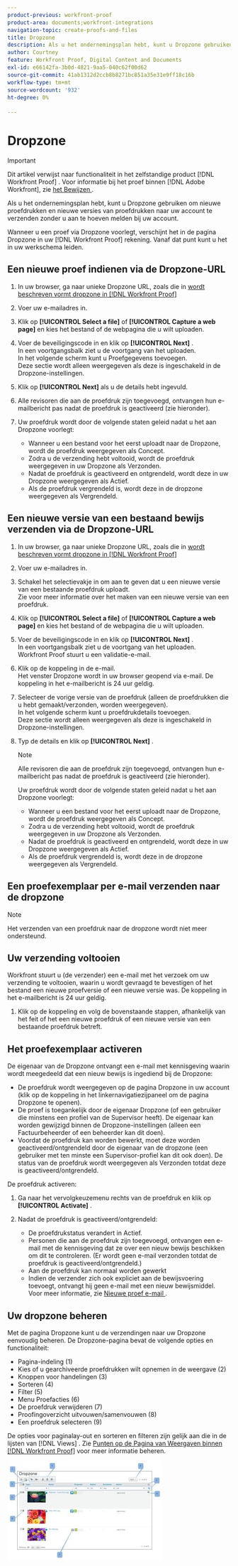```yaml
---
product-previous: workfront-proof
product-area: documents;workfront-integrations
navigation-topic: create-proofs-and-files
title: Dropzone
description: Als u het ondernemingsplan hebt, kunt u Dropzone gebruiken om nieuwe proefdrukken en nieuwe versies van proefdrukken naar uw account te verzenden zonder u aan te hoeven melden bij uw account.
author: Courtney
feature: Workfront Proof, Digital Content and Documents
exl-id: e66142fa-3b0d-4821-9aa5-040c62f00d62
source-git-commit: 41ab1312d2ccb8b8271bc851a35e31e9ff18c16b
workflow-type: tm+mt
source-wordcount: '932'
ht-degree: 0%

---
```


# Dropzone

>[!IMPORTANT]
>
>Dit artikel verwijst naar functionaliteit in het zelfstandige product [!DNL Workfront Proof] . Voor informatie bij het proef binnen [!DNL Adobe Workfront], zie [ het Bewijzen ](../../../review-and-approve-work/proofing/proofing.md).

Als u het ondernemingsplan hebt, kunt u Dropzone gebruiken om nieuwe proefdrukken en nieuwe versies van proefdrukken naar uw account te verzenden zonder u aan te hoeven melden bij uw account.

Wanneer u een proef via Dropzone voorlegt, verschijnt het in de pagina Dropzone in uw [!DNL Workfront Proof] rekening. Vanaf dat punt kunt u het in uw werkschema leiden.

## Een nieuwe proef indienen via de Dropzone-URL

1. In uw browser, ga naar unieke Dropzone URL, zoals die in [ wordt beschreven vormt dropzone in  [!DNL Workfront Proof]](../../../workfront-proof/wp-acct-admin/account-settings/configure-dropzone-in-wp.md)
1. Voer uw e-mailadres in.
1. Klik op **[!UICONTROL Select a file]** of **[!UICONTROL Capture a web page]** en kies het bestand of de webpagina die u wilt uploaden.

1. Voer de beveiligingscode in en klik op **[!UICONTROL Next]** .\
   In een voortgangsbalk ziet u de voortgang van het uploaden.\
   In het volgende scherm kunt u Proefgegevens toevoegen.\
   Deze sectie wordt alleen weergegeven als deze is ingeschakeld in de Dropzone-instellingen.

1. Klik op **[!UICONTROL Next]** als u de details hebt ingevuld.
1. Alle revisoren die aan de proefdruk zijn toegevoegd, ontvangen hun e-mailbericht pas nadat de proefdruk is geactiveerd (zie hieronder).
1. Uw proefdruk wordt door de volgende staten geleid nadat u het aan Dropzone voorlegt:

   * Wanneer u een bestand voor het eerst uploadt naar de Dropzone, wordt de proefdruk weergegeven als Concept.
   * Zodra u de verzending hebt voltooid, wordt de proefdruk weergegeven in uw Dropzone als Verzonden.
   * Nadat de proefdruk is geactiveerd en ontgrendeld, wordt deze in uw Dropzone weergegeven als Actief.
   * Als de proefdruk vergrendeld is, wordt deze in de dropzone weergegeven als Vergrendeld.

## Een nieuwe versie van een bestaand bewijs verzenden via de Dropzone-URL

1. In uw browser, ga naar unieke Dropzone URL, zoals die in [ wordt beschreven vormt dropzone in  [!DNL Workfront Proof]](../../../workfront-proof/wp-acct-admin/account-settings/configure-dropzone-in-wp.md)
1. Voer uw e-mailadres in.
1. Schakel het selectievakje in om aan te geven dat u een nieuwe versie van een bestaande proefdruk uploadt.\
   Zie voor meer informatie over het maken van een nieuwe versie van een proefdruk.
1. Klik op **[!UICONTROL Select a file]** of **[!UICONTROL Capture a web page]** en kies het bestand of de webpagina die u wilt uploaden.

1. Voer de beveiligingscode in en klik op **[!UICONTROL Next]** .\
   In een voortgangsbalk ziet u de voortgang van het uploaden.\
   Workfront Proof stuurt u een validatie-e-mail.

1. Klik op de koppeling in de e-mail.\
   Het venster Dropzone wordt in uw browser geopend via e-mail. De koppeling in het e-mailbericht is 24 uur geldig.
1. Selecteer de vorige versie van de proefdruk (alleen de proefdrukken die u hebt gemaakt/verzonden, worden weergegeven).\
   In het volgende scherm kunt u proefdrukdetails toevoegen.\
   Deze sectie wordt alleen weergegeven als deze is ingeschakeld in Dropzone-instellingen.

1. Typ de details en klik op **[!UICONTROL Next]** .

   >[!NOTE]
   >
   >Alle revisoren die aan de proefdruk zijn toegevoegd, ontvangen hun e-mailbericht pas nadat de proefdruk is geactiveerd (zie hieronder).

   Uw proefdruk wordt door de volgende staten geleid nadat u het aan Dropzone voorlegt:

   * Wanneer u een bestand voor het eerst uploadt naar de Dropzone, wordt de proefdruk weergegeven als Concept.
   * Zodra u de verzending hebt voltooid, wordt de proefdruk weergegeven in uw Dropzone als Verzonden.
   * Nadat de proefdruk is geactiveerd en ontgrendeld, wordt deze in uw Dropzone weergegeven als Actief.
   * Als de proefdruk vergrendeld is, wordt deze in de dropzone weergegeven als Vergrendeld.

## Een proefexemplaar per e-mail verzenden naar de dropzone

>[!NOTE]
>
>Het verzenden van een proefdruk naar de dropzone wordt niet meer ondersteund.


## Uw verzending voltooien

Workfront stuurt u (de verzender) een e-mail met het verzoek om uw verzending te voltooien, waarin u wordt gevraagd te bevestigen of het bestand een nieuwe proefversie of een nieuwe versie was. De koppeling in het e-mailbericht is 24 uur geldig.

1. Klik op de koppeling en volg de bovenstaande stappen, afhankelijk van het feit of het een nieuwe proefdruk of een nieuwe versie van een bestaande proefdruk betreft.

## Het proefexemplaar activeren

De eigenaar van de Dropzone ontvangt een e-mail met kennisgeving waarin wordt meegedeeld dat een nieuw bewijs is ingediend bij de Dropzone:

* De proefdruk wordt weergegeven op de pagina Dropzone in uw account (klik op de koppeling in het linkernavigatiezijpaneel om de pagina Dropzone te openen).
* De proef is toegankelijk door de eigenaar Dropzone (of een gebruiker die minstens een profiel van de Supervisor heeft). De eigenaar kan worden gewijzigd binnen de Dropzone-instellingen (alleen een Factuurbeheerder of een beheerder kan dit doen).
* Voordat de proefdruk kan worden bewerkt, moet deze worden geactiveerd/ontgrendeld door de eigenaar van de dropzone (een gebruiker met ten minste een Supervisor-profiel kan dit ook doen). De status van de proefdruk wordt weergegeven als Verzonden totdat deze is geactiveerd/ontgrendeld.

De proefdruk activeren:

1. Ga naar het vervolgkeuzemenu rechts van de proefdruk en klik op **[!UICONTROL Activate]** .
1. Nadat de proefdruk is geactiveerd/ontgrendeld:

   * De proefdrukstatus verandert in Actief.
   * Personen die aan de proefdruk zijn toegevoegd, ontvangen een e-mail met de kennisgeving dat ze over een nieuw bewijs beschikken om dit te controleren. (Er wordt geen e-mail verzonden totdat de proefdruk is geactiveerd/ontgrendeld.)
   * Aan de proefdruk kan normaal worden gewerkt
   * Indien de verzender zich ook expliciet aan de bewijsvoering toevoegt, ontvangt hij geen e-mail met een nieuw bewijsmiddel. Voor meer informatie, zie [ Nieuwe proef e-mail ](../../../workfront-proof/wp-emailsntfctns/proof-notifications-and-reminders/new-proof-email.md).

## Uw dropzone beheren

Met de pagina Dropzone kunt u de verzendingen naar uw Dropzone eenvoudig beheren. De Dropzone-pagina bevat de volgende opties en functionaliteit:

* Pagina-indeling (1)
* Kies of u gearchiveerde proefdrukken wilt opnemen in de weergave (2)
* Knoppen voor handelingen (3)
* Sorteren (4)
* Filter (5)
* Menu Proefacties (6)
* De proefdruk verwijderen (7)
* Proofingoverzicht uitvouwen/samenvouwen (8)
* Een proefdruk selecteren (9)

De opties voor paginalay-out en sorteren en filteren zijn gelijk aan die in de lijsten van [!DNL Views] . Zie [ Punten op de Pagina van Weergaven binnen  [!DNL Workfront Proof]](../../../workfront-proof/wp-work-proofsfiles/manage-your-work/manage-items-on-views-page.md) voor meer informatie beheren.

![ New_Dropzone_design__Feb_2013_.jpg ](assets/new-dropzone-design--feb-2013--350x224.jpg)
